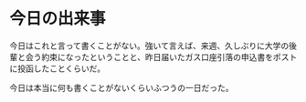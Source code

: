 # 今日の出来事
今日はこれと言って書くことがない。強いて言えば、来週、久しぶりに大学の後輩と会う約束になったということと、昨日届いたガス口座引落の申込書をポストに投函したことくらいだ。

今日は本当に何も書くことがないくらいふつうの一日だった。

